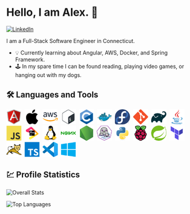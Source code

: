 # Hello, I am Alex. :wave:
<a href="https://linkedin.com/in/afwolfe">![LinkedIn](https://img.shields.io/badge/LinkedIn-0077B5?style=for-the-badge&logo=linkedin&logoColor=white)</a>

I am a Full-Stack Software Engineer in Connecticut.

* :bulb: Currently learning about Angular, AWS, Docker, and Spring Framework.
* :joystick: In my spare time I can be found reading, playing video games, or hanging out with my dogs.


## :hammer_and_wrench: Languages and Tools
<div>
    <img title="Angular" alt="Angular" src="https://github.com/devicons/devicon/raw/master/icons/angularjs/angularjs-original.svg" style="height:40px; width:40px;" />&nbsp;
    <img title="Apple/Mac" alt="Apple/Mac" src="https://github.com/devicons/devicon/raw/master/icons/apple/apple-original.svg" style="height:40px; width:40px;" />&nbsp;
    <img title="AWS" alt="AWS" src="https://github.com/devicons/devicon/raw/master/icons/amazonwebservices/amazonwebservices-original-wordmark.svg" style="height:40px; width:40px;" />&nbsp;
    <img title="Bash" alt="Bash" src="https://github.com/devicons/devicon/raw/master/icons/bash/bash-original.svg" style="height:40px; width:40px;" />&nbsp;
    <img title="C" alt="C" src="https://github.com/devicons/devicon/raw/master/icons/c/c-original.svg" style="height:40px; width:40px;" />&nbsp;
    <img title="Docker" alt="Docker" src="https://github.com/devicons/devicon/raw/master/icons/docker/docker-original.svg" style="height:40px; width:40px;" />&nbsp;
    <img title="Fedora" alt="Fedora" src="https://github.com/devicons/devicon/raw/master/icons/fedora/fedora-original.svg" style="height:40px;width:40px;" />&nbsp;
    <img title="Git" alt="Git" src="https://github.com/devicons/devicon/raw/master/icons/git/git-original.svg" style="height:40px; width:40px;" />&nbsp;
    <img title="Gradle" alt="Gradle" src="https://github.com/devicons/devicon/raw/master/icons/gradle/gradle-original.svg" style="height:40px; width:40px;" />&nbsp;
    <img title="Java" alt="Java" src="https://github.com/devicons/devicon/raw/master/icons/java/java-original.svg" style="height:40px; width:40px;" />&nbsp;
    <img title="Javascript" alt="Javascript" src="https://github.com/devicons/devicon/raw/master/icons/javascript/javascript-original.svg" style="height:40px; width:40px;" />&nbsp;
    <img title="JetBrains" alt="JetBrains" src="https://github.com/devicons/devicon/raw/master/icons/jetbrains/jetbrains-original.svg" style="height:40px; width:40px;" />&nbsp;
    <img title="Linux" alt="Linux" src="https://github.com/devicons/devicon/raw/master/icons/linux/linux-original.svg" style="height:40px; width:40px;" />&nbsp;
    <img title="NGINX" alt="NGINX" src="https://github.com/devicons/devicon/blob/master/icons/nginx/nginx-original.svg" style="height:40px; width:40px;" />&nbsp;
    <img title="NodeJS" alt="NodeJS" src="https://github.com/devicons/devicon/raw/master/icons/nodejs/nodejs-original.svg" style="height:40px; width:40px;" />&nbsp;
    <img title="Podman" alt="Podman" src="https://raw.githubusercontent.com/devicons/devicon/master/icons/podman/podman-original.svg" style="height:40px; width:40px;" />&nbsp;
    <img title="Python" alt="Python" src="https://github.com/devicons/devicon/raw/master/icons/python/python-original.svg" style="height:40px; width:40px;" />&nbsp;
    <img title="Raspberry Pi" alt="Raspberry Pi" src="https://github.com/devicons/devicon/raw/master/icons/raspberrypi/raspberrypi-original.svg" style="height:40px; width:40px;" />&nbsp;
    <img title="Spring" alt="Spring" src="https://github.com/devicons/devicon/raw/master/icons/spring/spring-original.svg" style="height:40px; width:40px;" />&nbsp;
    <img title="Terraform" alt="Terraform" src="https://github.com/devicons/devicon/raw/master/icons/terraform/terraform-original.svg" style="height:40px; width:40px;" />&nbsp;
    <img title="Tomcat" alt="Tomcat" src="https://github.com/devicons/devicon/raw/master/icons/tomcat/tomcat-original.svg" style="height:40px; width:40px;" />&nbsp;
    <img title="Typescript" alt="Typescript" src="https://github.com/devicons/devicon/raw/master/icons/typescript/typescript-original.svg" style="height:40px; width:40px;" />&nbsp;
    <img title="Visual Studio Code" alt="Visual Studio Code" src="https://github.com/devicons/devicon/raw/master/icons/vscode/vscode-original.svg" style="height:40px; width:40px;" />&nbsp;
    <img title="Windows" alt="Windows" src="https://github.com/devicons/devicon/raw/master/icons/windows8/windows8-original.svg" style="height:40px; width:40px;" />&nbsp;
</div>


## :chart: Profile Statistics

![Overall Stats](https://github-readme-stats.vercel.app/api?username=afwolfe&count_private=true&show_icons=true&theme=buefy)

![Top Languages](https://github-readme-stats.vercel.app/api/top-langs/?username=afwolfe&layout=compact&theme=buefy)
